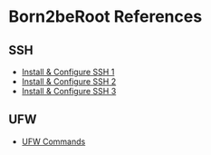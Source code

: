 # Born2beRoot References

## SSH

- [Install & Configure SSH 1](https://phoenixnap.com/kb/how-to-enable-ssh-on-debian)
- [Install & Configure SSH 2](https://www.cyberciti.biz/faq/howto-start-stop-ssh-server/)
- [Install & Configure SSH 3](https://www.cyberciti.biz/faq/linux-start-sshd-openssh-server-command/)

## UFW

- [UFW Commands](https://www.cyberciti.biz/faq/how-to-delete-a-ufw-firewall-rule-on-ubuntu-debian-linux/)
